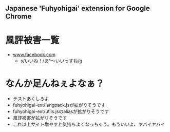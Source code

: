 Japanese 'Fuhyohigai' extension for Google Chrome
----

# 風評被害一覧
* www.facebook.com
    * s/いいね！/あ^～いいっすね/g

# なんか足んねぇよなぁ？
* テストあくしろよ
* fuhyohigai-ext/langpack.jsが拡がりそうです
* fuhyohigai-ext/utils.jsのaliasが拡がりそうです
* 風評被害が拡がりそうです
* これ以上サイト増やすと気持ちよくなっちゃう。もういいよ、ヤバイヤバイ
